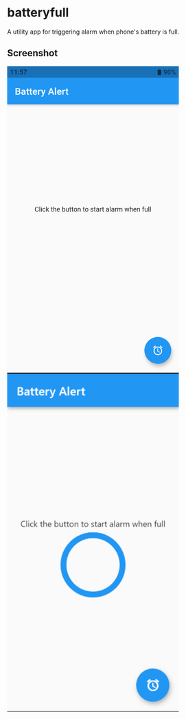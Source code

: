 # batteryfull

A utility app for triggering alarm when phone's battery is full.

## Screenshot

<div>
    <img src="/screenshots/screenshot.png" width="400px"</img> 
    <img src="/screenshots/ss.png" width="400px"</img> 
</div>

